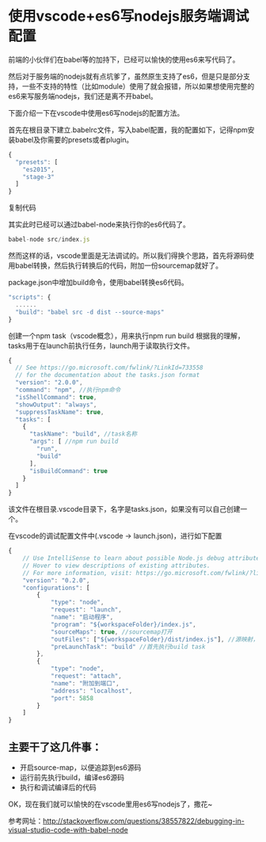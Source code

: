 # 使用vscode+es6写nodejs服务端调试配置
前端的小伙伴们在babel等的加持下，已经可以愉快的使用es6来写代码了。

然后对于服务端的nodejs就有点坑爹了，虽然原生支持了es6，但是只是部分支持，一些不支持的特性（比如module）使用了就会报错，所以如果想使用完整的es6来写服务端nodejs，我们还是离不开babel。

下面介绍一下在vscode中使用es6写nodejs的配置方法。

首先在根目录下建立.babelrc文件，写入babel配置，我的配置如下，记得npm安装babel及你需要的presets或者plugin。
```js
{
  "presets": [
    "es2015",
    "stage-3"
  ]
}
```
复制代码
 

其实此时已经可以通过babel-node来执行你的es6代码了。
```js 
babel-node src/index.js
```
然而这样的话，vscode里面是无法调试的。所以我们得换个思路，首先将源码使用babel转换，然后执行转换后的代码，附加一份sourcemap就好了。

package.json中增加build命令，使用babel转换es6代码。
```js
"scripts": {
  ......
  "build": "babel src -d dist --source-maps"
}
 ```

创建一个npm task（vscode概念），用来执行npm run build
根据我的理解，tasks用于在launch前执行任务，launch用于读取执行文件。
```js
{
  // See https://go.microsoft.com/fwlink/?LinkId=733558
  // for the documentation about the tasks.json format
  "version": "2.0.0",
  "command": "npm", //执行npm命令
  "isShellCommand": true,
  "showOutput": "always",
  "suppressTaskName": true,
  "tasks": [
    {
      "taskName": "build", //task名称
      "args": [ //npm run build
        "run",
        "build"
      ],
      "isBuildCommand": true
    }
  ]
}
```
该文件在根目录.vscode目录下，名字是tasks.json，如果没有可以自己创建一个。

在vscode的调试配置文件中(.vscode -> launch.json)，进行如下配置 
```js
{
    // Use IntelliSense to learn about possible Node.js debug attributes.
    // Hover to view descriptions of existing attributes.
    // For more information, visit: https://go.microsoft.com/fwlink/?linkid=830387
    "version": "0.2.0",
    "configurations": [
        {
            "type": "node",
            "request": "launch",
            "name": "启动程序",
            "program": "${workspaceFolder}/index.js",
            "sourceMaps": true, //sourcemap打开
            "outFiles": ["${workspaceFolder}/dist/index.js"], //源映射，指定实际执行文件
            "preLaunchTask": "build" //首先执行build task
        },
        {
            "type": "node",
            "request": "attach",
            "name": "附加到端口",
            "address": "localhost",
            "port": 5858
        }
    ]
}

```
## 主要干了这几件事：

- 开启source-map，以便追踪到es6源码
- 运行前先执行build，编译es6源码
- 执行和调试编译后的代码

OK，现在我们就可以愉快的在vscode里用es6写nodejs了，撒花~

参考网址：http://stackoverflow.com/questions/38557822/debugging-in-visual-studio-code-with-babel-node


